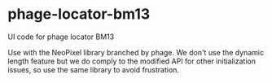 phage-locator-bm13
==================

UI code for phage locator BM13

Use with the NeoPixel library branched by phage. We don't use the dynamic length feature but we do comply to the modified API for other initialization issues, so use the same library to avoid frustration.
